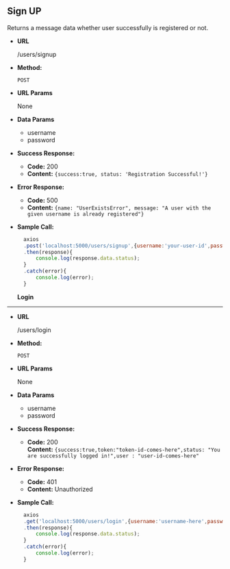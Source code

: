 **Sign UP**
----
  Returns a message data whether user successfully is registered or not.

* **URL**

  /users/signup

* **Method:**

  `POST`
  
*  **URL Params**
    
    None

* **Data Params**

  * username
  * password

* **Success Response:**

  * **Code:** 200 
  *  **Content:** `{success:true, status: 'Registration Successful!'}`
 
* **Error Response:**

  * **Code:** 500
  * **Content:** `{name: "UserExistsError", message: "A user with the given username is already registered"}`
   

* **Sample Call:**

  ```javascript
    axios
    .post('localhost:5000/users/signup',{username:'your-user-id',password:'password'})
    .then(response){
        console.log(response.data.status);
    }
    .catch(error){
        console.log(error);
    }
  ```
  
  
  
  **Login**
----
 

* **URL**

  /users/login

* **Method:**

  `POST`
  
*  **URL Params**
    
    None

* **Data Params**

  * username
  * password

* **Success Response:**

  * **Code:** 200 <br />
    **Content:** `{success:true,token:"token-id-comes-here",status: "You are successfully logged in!",user : "user-id-comes-here"`
 
* **Error Response:**

  * **Code:** 401 
  * **Content:** Unauthorized
   

* **Sample Call:**

  ```javascript
    axios
    .get('localhost:5000/users/login',{username:'username-here',password:'password-here'})
    .then(response){
        console.log(response.data.status);
    }
    .catch(error){
        console.log(error);
    }
  ```
